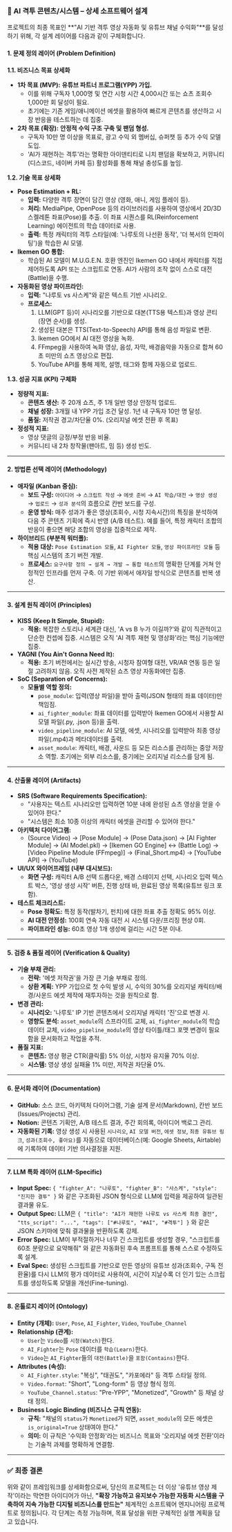 ### **🥊 AI 격투 콘텐츠/시스템 – 상세 소프트웨어 설계**

프로젝트의 최종 목표인 **"AI 기반 격투 영상 자동화 및 유튜브 채널 수익화"**를 달성하기 위해, 각 설계 레이어를 다음과 같이 구체화합니다.

#### **1. 문제 정의 레이어 (Problem Definition)**

**1.1. 비즈니스 목표 상세화**
*   **1차 목표 (MVP):** **유튜브 파트너 프로그램(YPP) 가입.**
    *   이를 위해 구독자 1,000명 및 연간 시청 시간 4,000시간 또는 쇼츠 조회수 1,000만 회 달성이 필요.
    *   초기에는 기존 게임/애니메이션 에셋을 활용하여 빠르게 콘텐츠를 생산하고 시장 반응을 테스트하는 데 집중.
*   **2차 목표 (확장):** **안정적 수익 구조 구축 및 팬덤 형성.**
    *   구독자 10만 명 이상을 목표로, 광고 수익 외 멤버십, 슈퍼챗 등 추가 수익 모델 도입.
    *   'AI가 재현하는 격투'라는 명확한 아이덴티티로 니치 팬덤을 확보하고, 커뮤니티(디스코드, 네이버 카페 등) 활성화를 통해 채널 충성도를 높임.

**1.2. 기술 목표 상세화**
*   **Pose Estimation + RL:**
    *   **입력:** 다양한 격투 장면이 담긴 영상 (영화, 애니, 게임 플레이 등).
    *   **처리:** MediaPipe, OpenPose 등의 라이브러리를 사용하여 영상에서 2D/3D 스켈레톤 좌표(Pose)를 추출. 이 좌표 시퀀스를 RL(Reinforcement Learning) 에이전트의 학습 데이터로 사용.
    *   **출력:** 특정 캐릭터의 격투 스타일(예: '나루토의 나선환 동작', '더 복서의 인파이팅')을 학습한 AI 모델.
*   **Ikemen GO 통합:**
    *   학습된 AI 모델이 M.U.G.E.N. 호환 엔진인 Ikemen GO 내에서 캐릭터를 직접 제어하도록 API 또는 스크립트로 연동. AI가 사람의 조작 없이 스스로 대전(Battle)을 수행.
*   **자동화된 영상 파이프라인:**
    *   **입력:** "나루토 vs 사스케"와 같은 텍스트 기반 시나리오.
    *   **프로세스:**
        1.  LLM(GPT 등)이 시나리오를 기반으로 대본(TTS용 텍스트)과 영상 콘티(장면 순서)를 생성.
        2.  생성된 대본은 TTS(Text-to-Speech) API를 통해 음성 파일로 변환.
        3.  Ikemen GO에서 AI 대전 영상을 녹화.
        4.  FFmpeg을 사용하여 녹화 영상, 음성, 자막, 배경음악을 자동으로 합쳐 60초 미만의 쇼츠 영상으로 편집.
        5.  YouTube API를 통해 제목, 설명, 태그와 함께 자동으로 업로드.

**1.3. 성공 지표 (KPI) 구체화**
*   **정량적 지표:**
    *   **콘텐츠 생산:** 주 20개 쇼츠, 주 1개 일반 영상 안정적 업로드.
    *   **채널 성장:** 3개월 내 YPP 가입 조건 달성. 1년 내 구독자 10만 명 달성.
    *   **품질:** 저작권 경고/차단율 0%. (오리지널 에셋 전환 후 목표)
*   **정성적 지표:**
    *   영상 댓글의 긍정/부정 반응 비율.
    *   커뮤니티 내 2차 창작물(팬아트, 밈 등) 생성 빈도.

---

#### **2. 방법론 선택 레이어 (Methodology)**

*   **애자일 (Kanban 중심):**
    *   **보드 구성:** `아이디어` → `스크립트 작성` → `에셋 준비` → `AI 학습/대전` → `영상 생성` → `업로드` → `성과 분석`의 흐름으로 칸반 보드를 구성.
    *   **운영 방식:** 매주 성과가 좋은 영상(조회수, 시청 지속시간)의 특징을 분석하여 다음 주 콘텐츠 기획에 즉시 반영 (A/B 테스트). 예를 들어, 특정 캐릭터 조합의 반응이 좋으면 해당 조합의 영상을 집중적으로 제작.
*   **하이브리드 (부분적 워터폴):**
    *   **적용 대상:** `Pose Estimation 모듈`, `AI Fighter 모듈`, `영상 파이프라인 모듈` 등 핵심 시스템의 초기 버전 개발.
    *   **프로세스:** `요구사항 정의 → 설계 → 개발 → 통합 테스트`의 명확한 단계를 거쳐 안정적인 인프라를 먼저 구축. 이 기반 위에서 애자일 방식으로 콘텐츠를 반복 생산.

---

#### **3. 설계 원칙 레이어 (Principles)**

*   **KISS (Keep It Simple, Stupid):**
    *   **적용:** 복잡한 스토리나 세계관 대신, 'A vs B 누가 이길까?'와 같이 직관적이고 단순한 컨셉에 집중. 시스템은 오직 'AI 격투 재현 및 영상화'라는 핵심 기능에만 집중.
*   **YAGNI (You Ain't Gonna Need It):**
    *   **적용:** 초기 버전에서는 실시간 방송, 시청자 참여형 대전, VR/AR 연동 등은 일절 고려하지 않음. 오직 사전 제작된 쇼츠 영상 자동화에만 집중.
*   **SoC (Separation of Concerns):**
    *   **모듈별 역할 정의:**
        *   `pose_module`: 입력(영상 파일)을 받아 출력(JSON 형태의 좌표 데이터)만 책임짐.
        *   `ai_fighter_module`: 좌표 데이터를 입력받아 Ikemen GO에서 사용할 AI 모델 파일(.py, .json 등)을 출력.
        *   `video_pipeline_module`: AI 모델, 에셋, 시나리오를 입력받아 최종 영상 파일(.mp4)과 메타데이터를 출력.
        *   `asset_module`: 캐릭터, 배경, 사운드 등 모든 리소스를 관리하는 중앙 저장소 역할. 초기에는 외부 리소스를, 중기에는 오리지널 리소스를 담게 됨.

---

#### **4. 산출물 레이어 (Artifacts)**

*   **SRS (Software Requirements Specification):**
    *   "사용자는 텍스트 시나리오만 입력하면 10분 내에 완성된 쇼츠 영상을 얻을 수 있어야 한다."
    *   "시스템은 최소 10종 이상의 캐릭터 에셋을 관리할 수 있어야 한다."
*   **아키텍처 다이어그램:**
    *   (Source Video) → [Pose Module] → (Pose Data.json) → [AI Fighter Module] → (AI Model.pkl) → [Ikemen GO Engine] ↔ (Battle Log) → [Video Pipeline Module (FFmpeg)] → (Final_Short.mp4) → [YouTube API] → (YouTube)
*   **UI/UX 와이어프레임 (내부 대시보드):**
    *   **화면 구성:** 캐릭터 A/B 선택 드롭다운, 배경 스테이지 선택, 시나리오 입력 텍스트 박스, '영상 생성 시작' 버튼, 진행 상태 바, 완료된 영상 목록(유튜브 링크 포함).
*   **테스트 체크리스트:**
    *   **Pose 정확도:** 특정 동작(발차기, 펀치)에 대한 좌표 추출 정확도 95% 이상.
    *   **AI 대전 안정성:** 100회 연속 자동 대전 시 시스템 다운/프리징 현상 0회.
    *   **파이프라인 성능:** 60초 영상 1개 생성에 걸리는 시간 5분 이내.

---

#### **5. 검증 & 품질 레이어 (Verification & Quality)**

*   **기술 부채 관리:**
    *   **전략:** '에셋 저작권'을 가장 큰 기술 부채로 정의.
    *   **상환 계획:** YPP 가입으로 첫 수익 발생 시, 수익의 30%를 오리지널 캐릭터/배경/사운드 에셋 제작에 재투자하는 것을 원칙으로 함.
*   **변경 관리:**
    *   **시나리오:** '나루토' IP 기반 콘텐츠에서 오리지널 캐릭터 '진'으로 변경 시.
    *   **영향도 분석:** `asset_module`의 스프라이트 교체, `ai_fighter_module`의 학습 데이터 교체, `video_pipeline_module`의 영상 타이틀/태그 포맷 변경이 필요함을 문서화하고 작업을 추적.
*   **품질 지표:**
    *   **콘텐츠:** 영상 평균 CTR(클릭률) 5% 이상, 시청자 유지율 70% 이상.
    *   **시스템:** 영상 생성 실패율 1% 미만, 저작권 차단율 0%.

---

#### **6. 문서화 레이어 (Documentation)**

*   **GitHub:** 소스 코드, 아키텍처 다이어그램, 기술 설계 문서(Markdown), 칸반 보드(Issues/Projects) 관리.
*   **Notion:** 콘텐츠 기획안, A/B 테스트 결과, 주간 회의록, 아이디어 백로그 관리.
*   **자동화된 기록:** 영상 생성 시 사용된 `시나리오`, `AI 모델 버전`, `에셋 정보`, `최종 유튜브 링크`, `성과(조회수, 좋아요)`를 자동으로 데이터베이스(예: Google Sheets, Airtable)에 기록하여 데이터 기반 의사결정을 지원.

---

#### **7. LLM 특화 레이어 (LLM-Specific)**

*   **Input Spec:** `{ "fighter_A": "나루토", "fighter_B": "사스케", "style": "진지한 결투" }` 와 같은 구조화된 JSON 형식으로 LLM에 입력을 제공하여 일관된 결과물 유도.
*   **Output Spec:** LLM은 `{ "title": "AI가 재현한 나루토 vs 사스케 최종 결전", "tts_script": "...", "tags": ["#나루토", "#AI", "#격투"] }` 와 같은 JSON 스키마에 맞춰 결과물을 반환하도록 강제.
*   **Error Spec:** LLM이 부적절하거나 너무 긴 스크립트를 생성할 경우, "스크립트를 60초 분량으로 요약해줘" 와 같은 자동화된 후속 프롬프트를 통해 스스로 수정하도록 설계.
*   **Eval Spec:** 생성된 스크립트를 기반으로 만든 영상의 유튜브 성과(조회수, 구독 전환율)를 다시 LLM의 평가 데이터로 사용하여, 시간이 지날수록 더 인기 있는 스크립트를 생성하도록 모델을 개선(Fine-tuning).

---

#### **8. 온톨로지 레이어 (Ontology)**

*   **Entity (개체):** `User`, `Pose`, `AI_Fighter`, `Video`, `YouTube_Channel`
*   **Relationship (관계):**
    *   `User`는 `Video`를 `시청(Watch)`한다.
    *   `AI_Fighter`는 `Pose` 데이터를 `학습(Learn)`한다.
    *   `Video`는 `AI_Fighter`들의 `대전(Battle)`을 `포함(Contains)`한다.
*   **Attributes (속성):**
    *   `AI_Fighter.style`: "복싱", "태권도", "카포에라" 등 격투 스타일 정의.
    *   `Video.format`: "Short", "Long-form" 등 영상 형식 정의.
    *   `YouTube_Channel.status`: "Pre-YPP", "Monetized", "Growth" 등 채널 상태 정의.
*   **Business Logic Binding (비즈니스 규칙 연동):**
    *   **규칙:** "채널의 `status`가 `Monetized`가 되면, `asset_module`의 모든 에셋은 `is_original=True` 상태여야 한다."
    *   **의미:** 이 규칙은 '수익화 안정화'라는 비즈니스 목표와 '오리지널 에셋 전환'이라는 기술적 과제를 명확하게 연결함.

---

### **✅ 최종 결론**

위와 같이 프레임워크를 상세화함으로써, 당신의 프로젝트는 더 이상 '유튜브 영상 제작'이라는 막연한 아이디어가 아닌, **"확장 가능하고 유지보수 가능한 자동화 시스템을 구축하여 지속 가능한 디지털 비즈니스를 만드는"** 체계적인 소프트웨어 엔지니어링 프로젝트로 정의됩니다. 각 단계는 측정 가능하며, 목표 달성을 위한 구체적인 실행 계획을 담고 있습니다.
